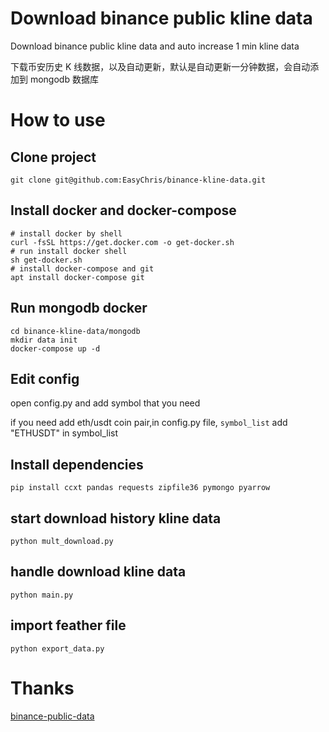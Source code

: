 # Download binance public kline data

Download binance public kline data and auto increase 1 min kline data

下载币安历史 K 线数据，以及自动更新，默认是自动更新一分钟数据，会自动添加到 mongodb 数据库

# How to use

## Clone project

```
git clone git@github.com:EasyChris/binance-kline-data.git
```

## Install docker and docker-compose

```
# install docker by shell
curl -fsSL https://get.docker.com -o get-docker.sh
# run install docker shell
sh get-docker.sh
# install docker-compose and git
apt install docker-compose git
```

## Run mongodb docker

```
cd binance-kline-data/mongodb
mkdir data init
docker-compose up -d
```

## Edit config

open config.py and add symbol that you need

if you need add eth/usdt coin pair,in config.py file, `symbol_list` add "ETHUSDT" in symbol_list

## Install dependencies

```
pip install ccxt pandas requests zipfile36 pymongo pyarrow

```

## start download history kline data

```
python mult_download.py
```

## handle download kline data

```
python main.py
```

## import feather file

```
python export_data.py
```

# Thanks

[binance-public-data](https://github.com/binance/binance-public-data)
